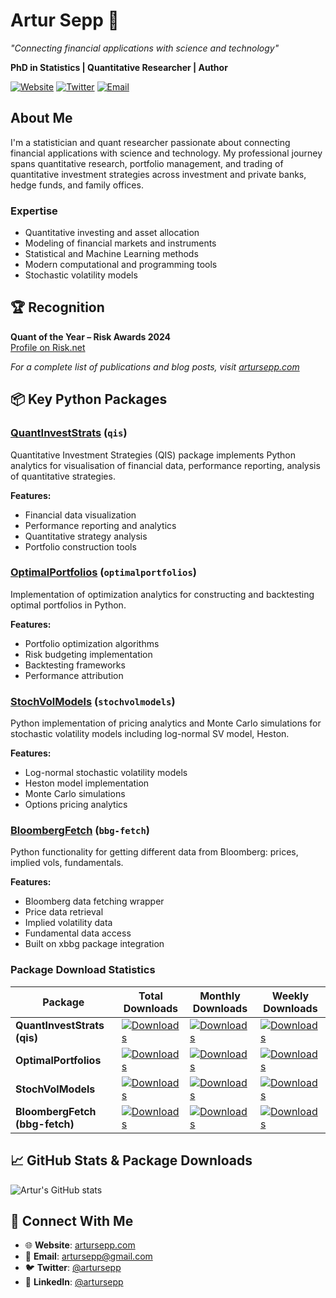 # Artur Sepp 👋

*"Connecting financial applications with science and technology"*

**PhD in Statistics | Quantitative Researcher | Author**

[![Website](https://img.shields.io/badge/Website-artursepp.com-blue)](https://artursepp.com)
[![Twitter](https://img.shields.io/badge/Twitter-@artursepp-1DA1F2)](https://twitter.com/artursepp)
[![Email](https://img.shields.io/badge/Email-artursepp@gmail.com-red)](mailto:artursepp@gmail.com)

## About Me

I'm a statistician and quant researcher passionate about connecting financial applications with science and technology. My professional journey spans quantitative research, portfolio management, and trading of quantitative investment strategies across investment and private banks, hedge funds, and family offices.

### Expertise
- Quantitative investing and asset allocation
- Modeling of financial markets and instruments
- Statistical and Machine Learning methods
- Modern computational and programming tools
- Stochastic volatility models

## 🏆 Recognition

**Quant of the Year – Risk Awards 2024**  
[Profile on Risk.net](https://www.risk.net/awards/7958305/quant-of-the-year-artur-sepp)

*For a complete list of publications and blog posts, visit [artursepp.com](https://artursepp.com)*

## 📦 Key Python Packages

### [QuantInvestStrats](https://github.com/ArturSepp/QuantInvestStrats) (`qis`)
Quantitative Investment Strategies (QIS) package implements Python analytics for visualisation of financial data, performance reporting, analysis of quantitative strategies.

**Features:**
- Financial data visualization
- Performance reporting and analytics  
- Quantitative strategy analysis
- Portfolio construction tools

### [OptimalPortfolios](https://github.com/ArturSepp/OptimalPortfolios) (`optimalportfolios`)
Implementation of optimization analytics for constructing and backtesting optimal portfolios in Python.

**Features:**
- Portfolio optimization algorithms
- Risk budgeting implementation
- Backtesting frameworks
- Performance attribution

### [StochVolModels](https://github.com/ArturSepp/StochVolModels) (`stochvolmodels`)
Python implementation of pricing analytics and Monte Carlo simulations for stochastic volatility models including log-normal SV model, Heston.

**Features:**
- Log-normal stochastic volatility models
- Heston model implementation
- Monte Carlo simulations
- Options pricing analytics

### [BloombergFetch](https://github.com/ArturSepp/BloombergFetch) (`bbg-fetch`)
Python functionality for getting different data from Bloomberg: prices, implied vols, fundamentals.

**Features:**
- Bloomberg data fetching wrapper
- Price data retrieval
- Implied volatility data
- Fundamental data access
- Built on xbbg package integration


### Package Download Statistics

| Package | Total Downloads | Monthly Downloads | Weekly Downloads |
|---------|----------------|------------------|------------------|
| **QuantInvestStrats (qis)** | [![Downloads](https://static.pepy.tech/badge/qis)](https://pepy.tech/project/qis) | [![Downloads](https://static.pepy.tech/badge/qis/month)](https://pepy.tech/project/qis) | [![Downloads](https://static.pepy.tech/badge/qis/week)](https://pepy.tech/project/qis) |
| **OptimalPortfolios** | [![Downloads](https://static.pepy.tech/badge/optimalportfolios)](https://pepy.tech/project/optimalportfolios) | [![Downloads](https://static.pepy.tech/badge/optimalportfolios/month)](https://pepy.tech/project/optimalportfolios) | [![Downloads](https://static.pepy.tech/badge/optimalportfolios/week)](https://pepy.tech/project/optimalportfolios) |
| **StochVolModels** | [![Downloads](https://static.pepy.tech/badge/stochvolmodels)](https://pepy.tech/project/stochvolmodels) | [![Downloads](https://static.pepy.tech/badge/stochvolmodels/month)](https://pepy.tech/project/stochvolmodels) | [![Downloads](https://static.pepy.tech/badge/stochvolmodels/week)](https://pepy.tech/project/stochvolmodels) |
| **BloombergFetch (bbg-fetch)** | [![Downloads](https://static.pepy.tech/badge/bbg-fetch)](https://pepy.tech/project/bbg-fetch) | [![Downloads](https://static.pepy.tech/badge/bbg-fetch/month)](https://pepy.tech/project/bbg-fetch) | [![Downloads](https://static.pepy.tech/badge/bbg-fetch/week)](https://pepy.tech/project/bbg-fetch) |


## 📈 GitHub Stats & Package Downloads

![Artur's GitHub stats](https://github-readme-stats.vercel.app/api?username=ArturSepp&show_icons=true&theme=default)


## 🤝 Connect With Me

- 🌐 **Website**: [artursepp.com](https://artursepp.com)
- 📧 **Email**: artursepp@gmail.com  
- 🐦 **Twitter**: [@artursepp](https://twitter.com/artursepp)
- 💼 **LinkedIn**: [@artursepp](https://www.linkedin.com/in/artursepp/)
